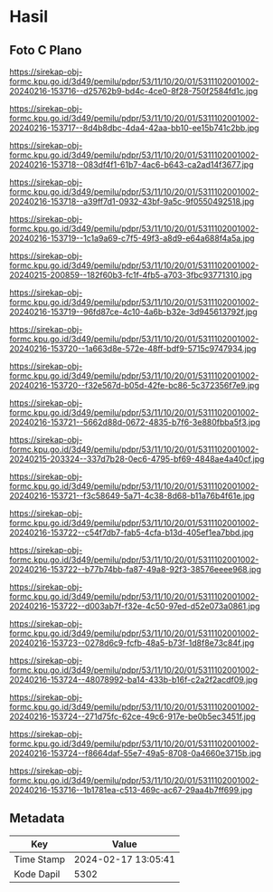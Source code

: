 # Hasil

## Foto C Plano

https://sirekap-obj-formc.kpu.go.id/3d49/pemilu/pdpr/53/11/10/20/01/5311102001002-20240216-153716--d25762b9-bd4c-4ce0-8f28-750f2584fd1c.jpg

https://sirekap-obj-formc.kpu.go.id/3d49/pemilu/pdpr/53/11/10/20/01/5311102001002-20240216-153717--8d4b8dbc-4da4-42aa-bb10-ee15b741c2bb.jpg

https://sirekap-obj-formc.kpu.go.id/3d49/pemilu/pdpr/53/11/10/20/01/5311102001002-20240216-153718--083df4f1-61b7-4ac6-b643-ca2ad14f3677.jpg

https://sirekap-obj-formc.kpu.go.id/3d49/pemilu/pdpr/53/11/10/20/01/5311102001002-20240216-153718--a39ff7d1-0932-43bf-9a5c-9f0550492518.jpg

https://sirekap-obj-formc.kpu.go.id/3d49/pemilu/pdpr/53/11/10/20/01/5311102001002-20240216-153719--1c1a9a69-c7f5-49f3-a8d9-e64a688f4a5a.jpg

https://sirekap-obj-formc.kpu.go.id/3d49/pemilu/pdpr/53/11/10/20/01/5311102001002-20240215-200859--182f60b3-fc1f-4fb5-a703-3fbc93771310.jpg

https://sirekap-obj-formc.kpu.go.id/3d49/pemilu/pdpr/53/11/10/20/01/5311102001002-20240216-153719--96fd87ce-4c10-4a6b-b32e-3d945613792f.jpg

https://sirekap-obj-formc.kpu.go.id/3d49/pemilu/pdpr/53/11/10/20/01/5311102001002-20240216-153720--1a663d8e-572e-48ff-bdf9-5715c9747934.jpg

https://sirekap-obj-formc.kpu.go.id/3d49/pemilu/pdpr/53/11/10/20/01/5311102001002-20240216-153720--f32e567d-b05d-42fe-bc86-5c372356f7e9.jpg

https://sirekap-obj-formc.kpu.go.id/3d49/pemilu/pdpr/53/11/10/20/01/5311102001002-20240216-153721--5662d88d-0672-4835-b7f6-3e880fbba5f3.jpg

https://sirekap-obj-formc.kpu.go.id/3d49/pemilu/pdpr/53/11/10/20/01/5311102001002-20240215-203324--337d7b28-0ec6-4795-bf69-4848ae4a40cf.jpg

https://sirekap-obj-formc.kpu.go.id/3d49/pemilu/pdpr/53/11/10/20/01/5311102001002-20240216-153721--f3c58649-5a71-4c38-8d68-b11a76b4f61e.jpg

https://sirekap-obj-formc.kpu.go.id/3d49/pemilu/pdpr/53/11/10/20/01/5311102001002-20240216-153722--c54f7db7-fab5-4cfa-b13d-405ef1ea7bbd.jpg

https://sirekap-obj-formc.kpu.go.id/3d49/pemilu/pdpr/53/11/10/20/01/5311102001002-20240216-153722--b77b74bb-fa87-49a8-92f3-38576eeee968.jpg

https://sirekap-obj-formc.kpu.go.id/3d49/pemilu/pdpr/53/11/10/20/01/5311102001002-20240216-153722--d003ab7f-f32e-4c50-97ed-d52e073a0861.jpg

https://sirekap-obj-formc.kpu.go.id/3d49/pemilu/pdpr/53/11/10/20/01/5311102001002-20240216-153723--0278d6c9-fcfb-48a5-b73f-1d8f8e73c84f.jpg

https://sirekap-obj-formc.kpu.go.id/3d49/pemilu/pdpr/53/11/10/20/01/5311102001002-20240216-153724--48078992-ba14-433b-b16f-c2a2f2acdf09.jpg

https://sirekap-obj-formc.kpu.go.id/3d49/pemilu/pdpr/53/11/10/20/01/5311102001002-20240216-153724--271d75fc-62ce-49c6-917e-be0b5ec3451f.jpg

https://sirekap-obj-formc.kpu.go.id/3d49/pemilu/pdpr/53/11/10/20/01/5311102001002-20240216-153724--f8664daf-55e7-49a5-8708-0a4660e3715b.jpg

https://sirekap-obj-formc.kpu.go.id/3d49/pemilu/pdpr/53/11/10/20/01/5311102001002-20240216-153716--1b1781ea-c513-469c-ac67-29aa4b7ff699.jpg


## Metadata

| Key        | Value               |
| ---------- | ------------------- |
| Time Stamp | 2024-02-17 13:05:41 |
| Kode Dapil | 5302                |




